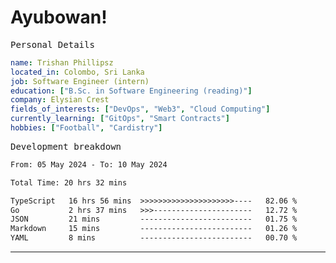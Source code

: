 # Ayubowan!

<samp>Personal Details</samp>

```yaml
name: Trishan Phillipsz
located_in: Colombo, Sri Lanka
job: Software Engineer (intern)
education: ["B.Sc. in Software Engineering (reading)"]
company: Elysian Crest
fields_of_interests: ["DevOps", "Web3", "Cloud Computing"]
currently_learning: ["GitOps", "Smart Contracts"]
hobbies: ["Football", "Cardistry"]
```

<samp>Development breakdown</samp>

<!--START_SECTION:waka-->

```txt
From: 05 May 2024 - To: 10 May 2024

Total Time: 20 hrs 32 mins

TypeScript   16 hrs 56 mins  >>>>>>>>>>>>>>>>>>>>>----   82.06 %
Go           2 hrs 37 mins   >>>----------------------   12.72 %
JSON         21 mins         -------------------------   01.75 %
Markdown     15 mins         -------------------------   01.26 %
YAML         8 mins          -------------------------   00.70 %
```

<!--END_SECTION:waka-->

---

